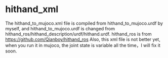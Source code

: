# hithand_xml
The hithand_to_mujoco.xml file is compiled from hithand_to_mujoco.urdf by myself, 
and hithand_to_mujoco.urdf is changed from hithand_ros/hithand_description/urdf/hithand.urdf.
hithand_ros is from https://github.com/Qianboy/hithand_ros
Also, this xml file is not better yet, when you run it in mujoco, the joint state is variable all the time，I will fix it soon.
